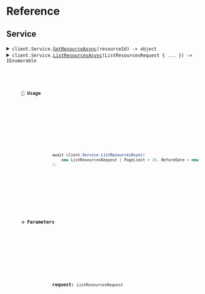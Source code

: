 # Reference
## Service
<details><summary><code>client.Service.<a href="Service">GetResourceAsync</a>(resourceId) -> object</code></summary>
<dl>
<dd>

#### 🔌 Usage

<dl>
<dd>

<dl>
<dd>

```csharp
await client.Service.GetResourceAsync("rsc-xyz");

```
</dd>
</dl>
</dd>
</dl>

#### ⚙️ Parameters

<dl>
<dd>

<dl>
<dd>

**resourceId:** `string` 
    
</dd>
</dl>
</dd>
</dl>


</dd>
</dl>
</details>

<details><summary><code>client.Service.<a href="Service">ListResourcesAsync</a>(ListResourcesRequest { ... }) -> IEnumerable<object></code></summary>
<dl>
<dd>

#### 🔌 Usage

<dl>
<dd>

<dl>
<dd>

```csharp
await client.Service.ListResourcesAsync(
    new ListResourcesRequest { PageLimit = 10, BeforeDate = new DateOnly(2023, 1, 1) }
);

```
</dd>
</dl>
</dd>
</dl>

#### ⚙️ Parameters

<dl>
<dd>

<dl>
<dd>

**request:** `ListResourcesRequest` 
    
</dd>
</dl>
</dd>
</dl>


</dd>
</dl>
</details>
